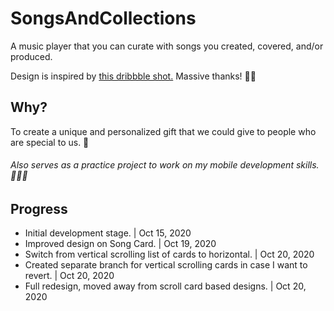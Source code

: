 # SongsAndCollections

A music player that you can curate with songs you created, covered, and/or produced. 

Design is inspired by [this dribbble shot.](https://dribbble.com/shots/6299600-Music-Player-IOS) Massive thanks! 🙌🏻

## Why?

To create a unique and personalized gift that we could give to people who are special to us. 🥳

###### Also serves as a practice project to work on my mobile development skills. 👨🏻‍💻

## Progress

- Initial development stage. | Oct 15, 2020
- Improved design on Song Card. | Oct 19, 2020
- Switch from vertical scrolling list of cards to horizontal. | Oct 20, 2020
- Created separate branch for vertical scrolling cards in case I want to revert. | Oct 20, 2020
- Full redesign, moved away from scroll card based designs. | Oct 20, 2020
